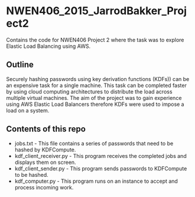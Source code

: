 # NWEN406_2015_JarrodBakker_Project2
Contains the code for NWEN406 Project 2 where the task was to explore Elastic Load Balancing using AWS.

## Outline
Securely hashing passwords using key derivation functions (KDFs)) can be an expensive task for a single machine. This task can be completed faster by using cloud computing architectures to distribute the load across multiple virtual machines. The aim of the project was to gain experience using AWS Elastic Load Balancers therefore KDFs were used to impose a load on a system.

## Contents of this repo
- jobs.txt - This file contains a series of passwords that need to be hashed by KDFCompute.
- kdf_client_receiver.py - This program receives the completed jobs and displays them on screen.
- kdf_client_sender.py - This program sends passwords to KDFCompute to be hashed.
- kdf_computer.py - This program runs on an instance to accept and process incoming work.
